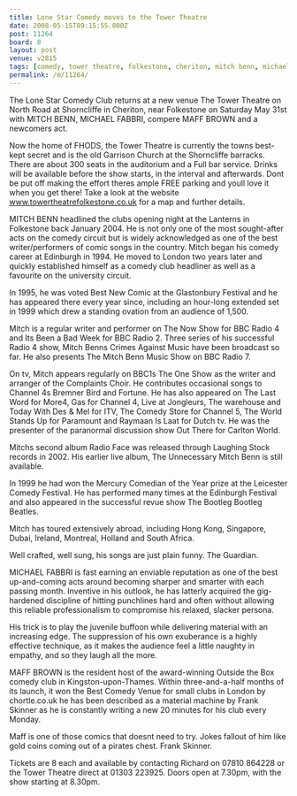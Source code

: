 ```yaml
---
title: Lone Star Comedy moves to the Tower Theatre
date: 2008-05-15T09:15:55.000Z
post: 11264
board: 8
layout: post
venue: v2815
tags: [comedy, tower theatre, folkestone, cheriton, mitch benn, michael fabbri, maff brown]
permalink: /m/11264/
---
```

The Lone Star Comedy Club returns at a new venue  The Tower Theatre on North Road at Shorncliffe in Cheriton, near Folkestone  on Saturday May 31st with MITCH BENN, MICHAEL FABBRI, compere MAFF BROWN and a newcomers act.

Now the home of FHODS, the Tower Theatre is currently the towns best-kept secret and is the old Garrison Church at the Shorncliffe barracks. There are about 300 seats in the auditorium and a Full bar service. Drinks will be available before the show starts, in the interval and afterwards. Dont be put off making the effort  theres ample FREE parking and youll love it when you get there! Take a look at the website  www.towertheatrefolkestone.co.uk  for a map and further details. 

MITCH BENN headlined the clubs opening night at the Lanterns in Folkestone back January 2004. He is not only one of the most sought-after acts on the comedy circuit but is widely acknowledged as one of the best writer/performers of comic songs in the country. Mitch began his comedy career at Edinburgh in 1994. He moved to London two years later and quickly established himself as a comedy club headliner as well as a favourite on the university circuit.

In 1995, he was voted Best New Comic at the Glastonbury Festival and he has appeared there every year since, including an hour-long extended set in 1999 which drew a standing ovation from an audience of 1,500.

Mitch is a regular writer and performer on The Now Show for BBC Radio 4 and Its Been a Bad Week for BBC Radio 2. Three series of his successful Radio 4 show, Mitch Benns Crimes Against Music have been broadcast so far. He also presents The Mitch Benn Music Show on BBC Radio 7.

On tv, Mitch appears regularly on BBC1s The One Show as the writer and arranger of the Complaints Choir. He contributes occasional songs to Channel 4s Bremner Bird and Fortune. He has also appeared on The Last Word for More4, Gas for Channel 4, Live at Jongleurs, The warehouse and Today With Des & Mel for ITV, The Comedy Store for Channel 5, The World Stands Up for Paramount and Raymaan Is Laat for Dutch tv. He was the presenter of the paranormal discussion show Out There for Carlton World.

Mitchs second album Radio Face was released through Laughing Stock records in 2002. His earlier live album, The Unnecessary Mitch Benn is still available.

In 1999 he had won the Mercury Comedian of the Year prize at the Leicester Comedy Festival. He has performed many times at the Edinburgh Festival and also appeared in the successful revue show The Bootleg Bootleg Beatles. 

Mitch has toured extensively abroad, including Hong Kong, Singapore, Dubai, Ireland, Montreal, Holland and South Africa.

Well crafted, well sung, his songs are just plain funny.  The Guardian.

MICHAEL FABBRI is fast earning an enviable reputation as one of the best up-and-coming acts around  becoming sharper and smarter with each passing month. Inventive in his outlook, he has latterly acquired the gig-hardened discipline of hitting punchlines hard and often without allowing this reliable professionalism to compromise his relaxed, slacker persona.

His trick is to play the juvenile buffoon while delivering material with an increasing edge. The suppression of his own exuberance is a highly effective technique, as it makes the audience feel a little naughty in empathy, and so they laugh all the more.

MAFF BROWN is the resident host of the award-winning Outside the Box comedy club in Kingston-upon-Thames. Within three-and-a-half months of its launch, it won the Best Comedy Venue for small clubs in London by chortle.co.uk  he has been described as a material machine by Frank Skinner as he is constantly writing a new 20 minutes for his club every Monday.

Maff is one of those comics that doesnt need to try. Jokes fallout of him like gold coins coming out of a pirates chest.  Frank Skinner.

Tickets are 8 each and available by contacting Richard on 07810 864228 or the Tower Theatre direct at 01303 223925. Doors open at 7.30pm, with the show starting at 8.30pm.
